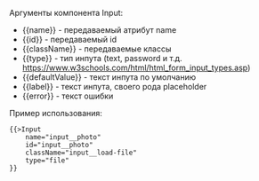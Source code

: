 Аргументы компонента Input: 
* {{name}} - передаваемый атрибут name <br>
* {{id}} - передаваемый id <br>
* {{className}} - передаваемые классы <br>
* {{type}} - тип инпута (text, password и т.д. https://www.w3schools.com/html/html_form_input_types.asp)
* {{defaultValue}} - текст инпута по умолчанию <br>
* {{label}} - текст инпута, своего рода placeholder <br>
* {{error}} - текст ошибки


Пример использования: <br>
```
{{>Input
    name="input__photo"
    id="input__photo"
    className="input__load-file"
    type="file"
}}
```
